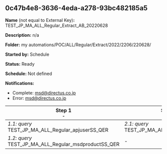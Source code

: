 ## 0c47b4e8-3636-4eda-a278-93bc482185a5

**Name** (not equal to External Key)**:** TEST_JP_MA_ALL_Regular_Extract_AB_20220628

**Description:** n/a

**Folder:** my automations/POC/ALL/Regular/Extract/2022/2206/220628/

**Started by:** Schedule

**Status:** Ready

**Schedule:** Not defined

**Notifications:**

* Complete: msd@directus.co.jp
* Error: msd@directus.co.jp

| Step 1<br>_<small>-</small>_ | Step 2<br>_<small>-</small>_ | Step 3<br>_<small>-</small>_ | Step 4<br>_<small>-</small>_ | Step 5<br>_<small>-</small>_ |
| --- | --- | --- | --- | --- |
| _1.1: query_<br>TEST_JP_MA_ALL_Regular_apjuserSS_QER | _2.1: query_<br>TEST_JP_MA_ALL_Regular_alllist_QER | _3.1: query_<br>TEST_JP_MA_ALL_Regular_alllist_AB_MID1_20220628_QER | _4.1: query_<br>TEST_JP_MA_ALL_Regular_alllist_AB_MID2_20220628_QER | _5.1: query_<br>TEST_JP_MA_ALL_Regular_alllist_GROUP_A_20220628_QER |
| _1.2: query_<br>TEST_JP_MA_ALL_Regular_msdproductSS_QER | - | - | - | _5.2: query_<br>TEST_JP_MA_ALL_Regular_alllist_GROUP_B_20220628_QER |
